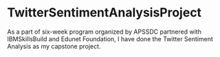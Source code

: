 # TwitterSentimentAnalysisProject
As a part of six-week program organized by APSSDC partnered with IBMSkillsBuild and Edunet Foundation, I have done the Twitter Sentiment Analysis as my capstone project. 
